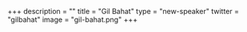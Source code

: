+++
description = ""
title = "Gil Bahat"
type = "new-speaker"
twitter = "gilbahat"
image = "gil-bahat.png"
+++
